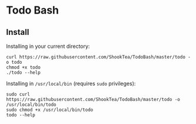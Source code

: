 # Todo Bash

## Install

Installing in your current directory:
```
curl https://raw.githubusercontent.com/ShookTea/TodoBash/master/todo -o todo
chmod +x todo
./todo --help
```

Installing in `/usr/local/bin` (requires `sudo` privileges):
```
sudo curl https://raw.githubusercontent.com/ShookTea/TodoBash/master/todo -o /usr/local/bin/todo
sudo chmod +x /usr/local/bin/todo
todo --help 
```
